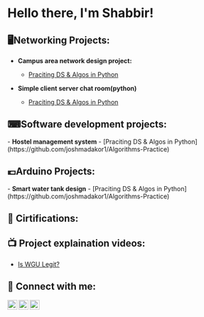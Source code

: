 <h1>Hello there, I'm Shabbir! </h1>

<h2>🖥Networking Projects:</h2>

- <b>Campus area network design project:</b>
  - [Praciting DS & Algos in Python](https://github.com/joshmadakor1/Algorithms-Practice)

- <b>Simple client server chat room(python)</b>
  - [Praciting DS & Algos in Python](https://github.com/joshmadakor1/Algorithms-Practice)


<h2>⌨Software development projects:</h2>
- <b>Hostel management system</b>
  - [Praciting DS & Algos in Python](https://github.com/joshmadakor1/Algorithms-Practice)

<h2>💶Arduino Projects: </h2>
- <b>Smart water tank design</b>
  - [Praciting DS & Algos in Python](https://github.com/joshmadakor1/Algorithms-Practice)

<h2>📜 Cirtifications: </h2>




<h2>📺 Project explaination videos: </h2>

- [Is WGU Legit?](https://www.youtube.com/watch?v=E2MwRWxDBkA)

<h2> 🤳 Connect with me:</h2>

[<img align="left" alt="JoshMadakor | Twitter" width="22px" src="https://cdn.jsdelivr.net/npm/simple-icons@v3/icons/twitter.svg" />][twitter]
[<img align="left" alt="JoshMadakor | LinkedIn" width="22px" src="https://cdn.jsdelivr.net/npm/simple-icons@v3/icons/linkedin.svg" />][linkedin]
[<img align="left" alt="JoshMadakor | Instagram" width="22px" src="https://cdn.jsdelivr.net/npm/simple-icons@v3/icons/instagram.svg" />][instagram]

[twitter]: https://twitter.com
[instagram]: https://www.instagram.com
[linkedin]: https://linkedin.com

<!--
**joshmadakor1/joshmadakor1** is a ✨ _special_ ✨ repository because its `README.md` (this file) appears on your GitHub profile.

Here are some ideas to get you started:

- 🔭 I’m currently working on ...
- 🌱 I’m currently learning ...
- 👯 I’m looking to collaborate on ...
- 🤔 I’m looking for help with ...
- 💬 Ask me about ...
- 📫 How to reach me: ...
- 😄 Pronouns: ...
- ⚡ Fun fact: ...
